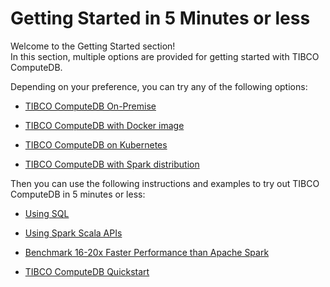 # Getting Started in 5 Minutes or less

Welcome to the Getting Started section! <br>
In this section, multiple options are provided for getting started with TIBCO ComputeDB.

Depending on your preference, you can try any of the following options:

* [TIBCO ComputeDB On-Premise](quickstart/getting_started_by_installing_snappydata_on-premise.md)

* [TIBCO ComputeDB with Docker image](quickstart/getting_started_with_docker_image.md)

* [TIBCO ComputeDB on Kubernetes](quickstart/getting_started_on_kubernetes.md)
* [TIBCO ComputeDB with Spark distribution](quickstart/getting_started_with_your_spark_distribution.md)

Then you can use the following instructions and examples to try out TIBCO ComputeDB in 5 minutes or less:

* [Using SQL](quickstart/using_sql.md)

* [Using Spark Scala APIs](quickstart/using_spark_scala_apis.md)

* [Benchmark 16-20x Faster Performance than Apache Spark](quickstart/performance_apache_spark.md)

* [TIBCO ComputeDB Quickstart](quickstart/snappydataquick_start.md)





